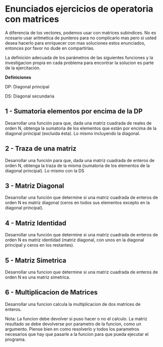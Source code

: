 # Enunciados ejercicios de operatoria con matrices

A diferencia de los vectores, podemos usar con matrices subindices. No es ncesario usar aritmetica de punteros para no complicarlo mas pero si usted desea hacerlo para enriquecer 
con mas soluciones estos enunciados, entonces por favor no dude en compartirlas.

La definición adecuada de los parámetros de las siguientes funciones y la investigacion propia en cada problema para encontrar la solucion es parte de la ejercitación. 

__Definiciones__

DP: Diagonal principal

DS: Diagonal secundaria

## 1 - Sumatoria elementos por encima de la DP

Desarrollar una función para que, dada una matriz cuadrada de reales de orden N, obtenga la sumatoria de los elementos que están por encima de la diagonal principal 
(excluida ésta). Lo mismo incluyendo la diagonal.

## 2 - Traza de una matriz

Desarrollar una función para que, dada una matriz cuadrada de enteros de orden N, obtenga la traza de la misma (sumatoria de los elementos de la diagonal principal). Lo mismo con la DS

## 3 - Matriz Diagonal

Desarrollar una función que determine si una matriz cuadrada de enteros de orden N es matriz diagonal (ceros en todos sus elementos excepto en la diagonal principal).

## 4 - Matriz Identidad

Desarrollar una función que determine si una matriz cuadrada de enteros de orden N es matriz identidad (matriz diagonal, con unos en la diagonal principal y ceros en los restantes).

## 5 - Matriz Simetrica

Desarrollar una funcion que determine si una matriz cuadrada de enteros de orden N es una matriz simetrica.

## 6 - Multiplicacion de Matrices


Desarrollar una funcion calcula la multiplicacion de dos matrices de enteros. 

Nota: La funcion debe devolver si puso hacer o no el calculo. La matriz resultado se debe devolverse por parametro de la funcion, como un argumento. Piense bien en como resolverlo y todos los parametros necesarios que hay que pasarle a la funcion para que pueda ejecutar el programa.
